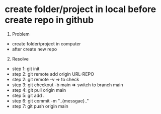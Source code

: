 # create folder/project in local before create repo in github
1. Problem
- create folder/project in computer
- after create new repo 
2. Resolve
- step 1: git init
- step 2: git remote add origin  URL-REPO
- step 2: git remote -v => to check
- step 3: git checkout -b main => switch to branch main
- step 4: git pull origin main
- step 5: git add .
- step 6: git commit -m "..{messgae}.."
- step 7: git push origin main 